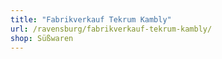 ```yaml
---
title: "Fabrikverkauf Tekrum Kambly"
url: /ravensburg/fabrikverkauf-tekrum-kambly/
shop: Süßwaren
---
```


